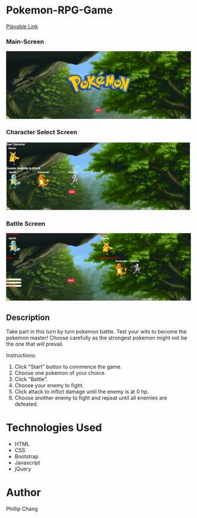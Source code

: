 # Pokemon-RPG-Game

[Playable Link](https://phillipchang.github.io/Pokemon-RPG-Game/)

### Main-Screen
![Main-Screen](assets/images/main-page.png)

### Character Select Screen
![Character-Select-Screen](assets/images/character-select.png)

### Battle Screen
![Battle-Screen](assets/images/battle-page.png)

## Description

Take part in this turn by turn pokemon battle. Test your wits to become the pokemon master! Choose carefully as the strongest pokemon might not be the one that will prevail. 

Instructions: 

1. Click "Start" button to commence the game.
2. Choose one pokemon of your choice.
3. Click "Battle".
4. Choose your enemy to fight.
5. Click attack to inflict damage until the enemy is at 0 hp.
6. Choose another enemy to fight and repeat until all enemies are defeated.


# Technologies Used

* HTML
* CSS
* Bootstrap
* Javascript
* jQuery

# Author

Phillip Chang

